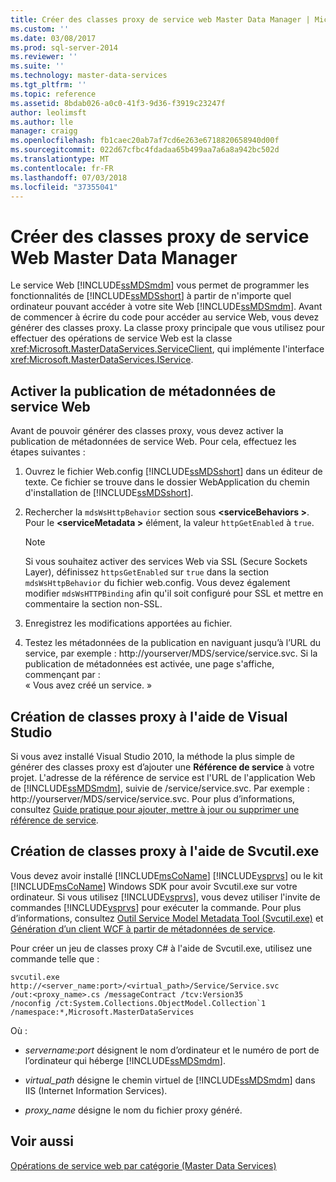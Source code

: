 ```yaml
---
title: Créer des classes proxy de service web Master Data Manager | Microsoft Docs
ms.custom: ''
ms.date: 03/08/2017
ms.prod: sql-server-2014
ms.reviewer: ''
ms.suite: ''
ms.technology: master-data-services
ms.tgt_pltfrm: ''
ms.topic: reference
ms.assetid: 8bdab026-a0c0-41f3-9d36-f3919c23247f
author: leolimsft
ms.author: lle
manager: craigg
ms.openlocfilehash: fb1caec20ab7af7cd6e263e6718820658940d00f
ms.sourcegitcommit: 022d67cfbc4fdadaa65b499aa7a6a8a942bc502d
ms.translationtype: MT
ms.contentlocale: fr-FR
ms.lasthandoff: 07/03/2018
ms.locfileid: "37355041"
---
```

# <a name="create-master-data-manager-web-service-proxy-classes"></a>Créer des classes proxy de service Web Master Data Manager
  Le service Web [!INCLUDE[ssMDSmdm](../../includes/ssmdsmdm-md.md)] vous permet de programmer les fonctionnalités de [!INCLUDE[ssMDSshort](../../includes/ssmdsshort-md.md)] à partir de n'importe quel ordinateur pouvant accéder à votre site Web [!INCLUDE[ssMDSmdm](../../includes/ssmdsmdm-md.md)]. Avant de commencer à écrire du code pour accéder au service Web, vous devez générer des classes proxy. La classe proxy principale que vous utilisez pour effectuer des opérations de service Web est la classe <xref:Microsoft.MasterDataServices.ServiceClient>, qui implémente l'interface <xref:Microsoft.MasterDataServices.IService>.  
  
## <a name="enable-web-service-metadata-publishing"></a>Activer la publication de métadonnées de service Web  
 Avant de pouvoir générer des classes proxy, vous devez activer la publication de métadonnées de service Web. Pour cela, effectuez les étapes suivantes :  
  
1.  Ouvrez le fichier Web.config [!INCLUDE[ssMDSshort](../../includes/ssmdsshort-md.md)] dans un éditeur de texte. Ce fichier se trouve dans le dossier WebApplication du chemin d'installation de [!INCLUDE[ssMDSshort](../../includes/ssmdsshort-md.md)].  
  
2.  Rechercher la `mdsWsHttpBehavior` section sous **\<serviceBehaviors >**. Pour le **\<serviceMetadata >** élément, la valeur `httpGetEnabled` à `true`.  
  
    > [!NOTE]  
    >  Si vous souhaitez activer des services Web via SSL (Secure Sockets Layer), définissez `httpsGetEnabled` sur `true` dans la section `mdsWsHttpBehavior` du fichier web.config. Vous devez également modifier `mdsWsHTTPBinding` afin qu'il soit configuré pour SSL et mettre en commentaire la section non-SSL.  
  
3.  Enregistrez les modifications apportées au fichier.  
  
4.  Testez les métadonnées de la publication en naviguant jusqu’à l’URL du service, par exemple : http://yourserver/MDS/service/service.svc. Si la publication de métadonnées est activée, une page s'affiche, commençant par :   
    « Vous avez créé un service. »  
  
## <a name="creating-proxy-classes-by-using-visual-studio"></a>Création de classes proxy à l'aide de Visual Studio  
 Si vous avez installé Visual Studio 2010, la méthode la plus simple de générer des classes proxy est d’ajouter une **Référence de service** à votre projet. L'adresse de la référence de service est l'URL de l'application Web de [!INCLUDE[ssMDSmdm](../../includes/ssmdsmdm-md.md)], suivie de /service/service.svc. Par exemple : http://yourserver/MDS/service/service.svc. Pour plus d’informations, consultez [Guide pratique pour ajouter, mettre à jour ou supprimer une référence de service](http://go.microsoft.com/fwlink/?LinkId=221167).  
  
## <a name="creating-proxy-classes-by-using-svcutilexe"></a>Création de classes proxy à l'aide de Svcutil.exe  
 Vous devez avoir installé [!INCLUDE[msCoName](../../includes/msconame-md.md)] [!INCLUDE[vsprvs](../../includes/vsprvs-md.md)] ou le kit [!INCLUDE[msCoName](../../includes/msconame-md.md)] Windows SDK pour avoir Svcutil.exe sur votre ordinateur. Si vous utilisez [!INCLUDE[vsprvs](../../includes/vsprvs-md.md)], vous devez utiliser l'invite de commandes [!INCLUDE[vsprvs](../../includes/vsprvs-md.md)] pour exécuter la commande. Pour plus d’informations, consultez [Outil Service Model Metadata Tool (Svcutil.exe)](http://go.microsoft.com/fwlink/?LinkId=165027) et [Génération d’un client WCF à partir de métadonnées de service](http://go.microsoft.com/fwlink/?LinkId=164821).  
  
 Pour créer un jeu de classes proxy C# à l'aide de Svcutil.exe, utilisez une commande telle que :  
  
```  
svcutil.exe http://<server_name:port>/<virtual_path>/Service/Service.svc   
/out:<proxy_name>.cs /messageContract /tcv:Version35   
/noconfig /ct:System.Collections.ObjectModel.Collection`1   
/namespace:*,Microsoft.MasterDataServices  
```  
  
 Où :  
  
-   *servername*:*port* désignent le nom d’ordinateur et le numéro de port de l’ordinateur qui héberge [!INCLUDE[ssMDSmdm](../../includes/ssmdsmdm-md.md)].  
  
-   *virtual_path* désigne le chemin virtuel de [!INCLUDE[ssMDSmdm](../../includes/ssmdsmdm-md.md)] dans IIS (Internet Information Services).  
  
-   *proxy_name* désigne le nom du fichier proxy généré.  
  
## <a name="see-also"></a>Voir aussi  
 [Opérations de service web par catégorie &#40;Master Data Services&#41;](categorized-web-service-operations-master-data-services.md)  
  
  
